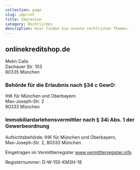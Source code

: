 ```yaml
---
collection: page
slug: imprint
title: Impressum
category: Rechtliches
description: Hier finden Sie unsere rechtlichen Themen.
---
```

## onlinekreditshop.de

Metin Calis\
Dachauer Str. 103\
80335 München

### **Behörde für die Erlaubnis nach §34 c GewO:**

IHK für München und Oberbayern\
Max-Joseph-Str. 2\
80333 München

### Immobiliardarlehensvermittler nach § 34i Abs. 1 der Gewerbeordnung

Aufsichtsbehörde: IHK für München und Oberbayern, \
Max-Joseph-Str. 2, 80333 München

Eingetragen im Vermittlerregister www.vermittlerregister.info

Registernummer: D-W-155-KM3H-18